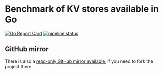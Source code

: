 # Benchmark of KV stores available in Go

[![Go Report Card](https://goreportcard.com/badge/gitlab.com/go-benchmark-kvstore/go-benchmark-kvstore.gitlab.io)](https://goreportcard.com/report/gitlab.com/go-benchmark-kvstore/go-benchmark-kvstore.gitlab.io)
[![pipeline status](https://gitlab.com/go-benchmark-kvstore/go-benchmark-kvstore.gitlab.io/badges/main/pipeline.svg?ignore_skipped=true)](https://gitlab.com/go-benchmark-kvstore/go-benchmark-kvstore.gitlab.io/-/pipelines)

## GitHub mirror

There is also a [read-only GitHub mirror available](https://github.com/go-benchmark-kvstore/go-benchmark-kvstore.gitlab.io),
if you need to fork the project there.
